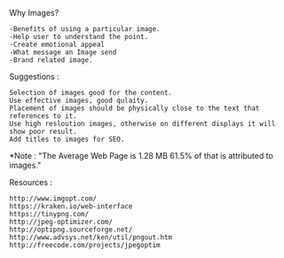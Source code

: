 Why Images?

    -Benefits of using a particular image.
    -Help user to understand the point.
    -Create emotional appeal
    -What message an Image send
    -Brand related image.

Suggestions : 

    Selection of images good for the content.
    Use effective images, good qulaity.
    Placement of images should be physically close to the text that references to it.
    Use high resloution images, otherwise on different displays it will show poor result.
    Add titles to images for SEO.

*Note : "The Average Web Page is 1.28 MB 61.5% of that is attributed to images."

Resources : 
   
    http://www.imgopt.com/
    https://kraken.io/web-interface
    https://tinypng.com/
    http://jpeg-optimizer.com/
    http://optipng.sourceforge.net/
    http://www.advsys.net/ken/util/pngout.htm
    http://freecode.com/projects/jpegoptim